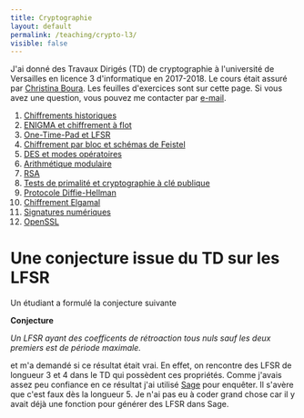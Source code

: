 ```yaml
---
title: Cryptographie
layout: default
permalink: /teaching/crypto-l3/
visible: false
---
```


J'ai donné des Travaux Dirigés (TD) de cryptographie à l'université de Versailles en licence 3
d'informatique en 2017-2018. Le cours était assuré par [Christina Boura](http://christina-boura.info/en). Les feuilles d'exercices sont sur cette page. Si vous avez une question, vous pouvez me contacter par
[e-mail](mailto:{{site.email}}).

1. [Chiffrements historiques](td1.pdf)
2. [ENIGMA et chiffrement à flot](td2.pdf)
3. [One-Time-Pad et LFSR](td3.pdf)
4. [Chiffrement par bloc et schémas de Feistel](td4.pdf)
5. [DES et modes opératoires](td5.pdf)
6. [Arithmétique modulaire](td6.pdf)
7. [RSA](td7.pdf)
8. [Tests de primalité et cryptographie à clé publique](td8.pdf)
9. [Protocole Diffie-Hellman](td9.pdf)
10. [Chiffrement Elgamal](td10.pdf)
11. [Signatures numériques](td11.pdf)
12. [OpenSSL](td12.pdf)

# Une conjecture issue du TD sur les LFSR

Un étudiant a formulé la conjecture suivante

**Conjecture**

*Un LFSR ayant des coefficents de rétroaction tous nuls sauf les deux premiers
est de période maximale.*

et m'a demandé si ce résultat était vrai. En effet, on rencontre des LFSR de
longueur 3 et 4 dans le TD qui possèdent ces propriétés. Comme j'avais assez peu
confiance en ce résultat j'ai utilisé [Sage](http://www.sagemath.org/) pour
enquêter. Il s'avère que c'est faux dès la longueur 5. Je n'ai pas eu à coder
grand chose car il y avait déjà une fonction pour générer des LFSR dans Sage.
